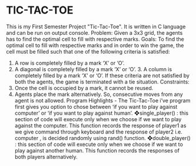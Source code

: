 # TIC-TAC-TOE
This is my First Semester Project "Tic-Tac-Toe". It is written in C language and can be run on output console.
Problem: Given a 3x3 grid, the agents has to find the optimal cell to fill with respective marks.
Goals: To find the optimal cell to fill with respective marks and in order to win the game, the cell must be filled such that one of the following criteria is satisfied:
1. A row is completely filled by a mark ‘X’ or ‘O’.
2. A diagonal is completely filled by a mark ‘X’ or ‘O’. 3. A column is completely filled by a mark ‘X’ or ‘O’.
If these criteria are not satisfied by both the agents, the game is terminated with a tie situation.
Constraints:
1. Once the cell is occupied by a mark, it cannot be reused.
2. Agents place the mark alternatively. So, consecutive moves
from any agent is not allowed.
Program Highlights - 
The Tic-Tac-Toe i’ve program first gives you option to chose between ‘if you want to play against computer’ or ‘if you want to play against human’.
❖single_player() : this section of code will execute only when we choose if we want to play against the computer. This function records the response of player1 as we give command through keyboard and the response of player2 i.e. computer , is decided randomly using rand() function.
❖double_player() : this section of code will execute only when we choose if we want to play against another human. This function records the responses of both players alternatively.

